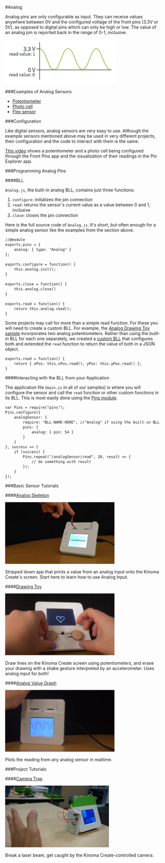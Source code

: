 
#Analog

Analog pins are only configurable as input. They can receive values anywhere between 0V and the configured voltage of the front pins (3.3V or 5V), as opposed to digital pins which can only be high or low. The value of an analog pin is reported back in the range of 0-1, inclusive.

![Analog visualization](img/analog-visualization.png)

###Examples of Analog Sensors

- [Potentiometer](https://www.adafruit.com/products/356)
- [Photo cell](https://www.adafruit.com/products/161)
- [Flex sensor](https://www.adafruit.com/products/1070) 

###Configuration

Like digital sensors, analog sensors are very easy to use. Although the example sensors mentioned above may be used in very different projects, their configuration and the code to interact with them is the same.

[This video](https://youtu.be/HUBXKKEtTHM) shows a potentiometer and a photo cell being configured through the Front Pins app and the visualization of their readings in the Pin Explorer app.

<!--
<iframe width="100%" height="500" src="https://www.youtube.com/embed/HUBXKKEtTHM?rel=0&amp;vq=hd1080" frameborder="0" allowfullscreen></iframe>
-->

###Programming Analog Pins

####BLL

`Analog.js`, the built-in analog BLL, contains just three functions:

1. `configure`: initializes the pin connection
2. `read`: returns the sensor's current value as a value between 0 and 1, inclusive
3. `close`: closes the pin connection

Here is the full source code of `Analog.js`. It's short, but often enough for a simple analog sensor like the examples from the section above.

```
//@module
exports.pins = {
	analog: { type: "Analog" }
};
	
exports.configure = function() {
    this.analog.init();
}
	
exports.close = function() {
	this.analog.close()
}
	
exports.read = function() {
    return this.analog.read();
}
```
	
Some projects may call for more than a simple read function. For these you will need to create a custom BLL. For example, the [Analog Drawing Toy sample](https://github.com/Kinoma/KPR-examples/tree/master/analog-drawing-toy/device) incorporates two analog potentiometers. Rather than using the built-in BLL for each one separately, we created a [custom BLL](https://github.com/Kinoma/KPR-examples/blob/master/analog-drawing-toy/device/potentiometers.js) that configures both and extended the `read` function to return the value of both in a JSON object.

```
exports.read = function() {
    return { xPos: this.xPos.read(), yPos: this.yPos.read() };
}
```

####Interacting with the BLL from your Application

The application file (`main.js` in all of our samples) is where you will configure the sensor and call the `read` function or other custom functions in its BLL. This is most easily done using the [Pins module](http://kinoma.com/develop/documentation/create-pins-module/).

```
var Pins = require("pins");
Pins.configure({
	analogSensor: {
		require: "BLL-NAME-HERE", //"Analog" if using the built-in BLL
    	pins: {
     		analog: { pin: 54 }
    	}
  	}
}, success => {
	if (success) {
		Pins.repeat("/analogSensor/read", 20, result => {
			// do something with result
		});
	}
});
```

###Basic Sensor Tutorials

####[Analog Skeleton](../analog-skeleton/analog-skeleton.md)

<img src="../../screenshots/analog-skeleton-illus.jpg" height="200" alt=""/>

Stripped down app that prints a value from an analog input onto the Kinoma Create's screen. Start here to learn how to use Analog Input.

####[Drawing Toy](../analog-drawing-toy/analog-drawing-toy.md)

<img src="../../screenshots/drawing-illus.jpg" height="200" alt=""/>

Draw lines on the Kinoma Create screen using potentiometers, and erase your drawing with a shake gesture interpreted by an accelerometer. Uses analog input for both!

####[Analog Value Graph](../analog-value-graph/analog-value-graph.md)

<img src="../../screenshots/graph-illus.jpg" height="200" alt=""/>

Plots the reading from any analog sensor in realtime.

###Project Tutorials

####[Camera Trap](../../projects/camera-trap/camera-trap-160616a-CR.md)

<img src="../../screenshots/camera-trap-logo.jpg" height="200" alt=""/>

Break a laser beam, get caught by the Kinoma Create-controlled camera.
